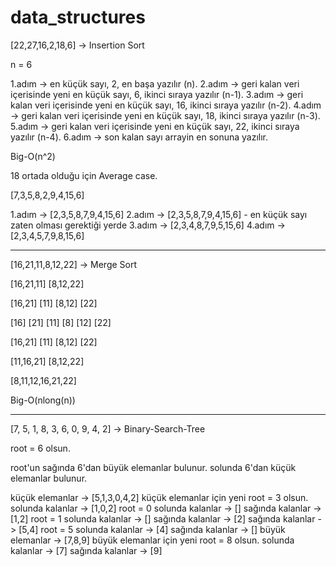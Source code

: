 # data_structures

[22,27,16,2,18,6] -> Insertion Sort

n = 6

1.adım -> en küçük sayı, 2, en başa yazılır (n). 
2.adım -> geri kalan veri içerisinde yeni en küçük sayı, 6, ikinci sıraya yazılır (n-1).
3.adım -> geri kalan veri içerisinde yeni en küçük sayı, 16, ikinci sıraya yazılır (n-2).
4.adım -> geri kalan veri içerisinde yeni en küçük sayı, 18, ikinci sıraya yazılır (n-3).
5.adım -> geri kalan veri içerisinde yeni en küçük sayı, 22, ikinci sıraya yazılır (n-4).
6.adım -> son kalan sayı arrayin en sonuna yazılır.

Big-O(n^2)

18 ortada olduğu için Average case.

[7,3,5,8,2,9,4,15,6]

1.adım -> [2,3,5,8,7,9,4,15,6]
2.adım -> [2,3,5,8,7,9,4,15,6] - en küçük sayı zaten olması gerektiği yerde
3.adım -> [2,3,4,8,7,9,5,15,6]
4.adım -> [2,3,4,5,7,9,8,15,6]

-------------------------------------------------------------------------------------------------------------
[16,21,11,8,12,22] -> Merge Sort

[16,21,11]  [8,12,22]

[16,21] [11]  [8,12] [22]

[16] [21] [11] [8] [12] [22]

[16,21] [11] [8,12] [22]

[11,16,21] [8,12,22]

[8,11,12,16,21,22]

Big-O(nlong(n))

-------------------------------------------------------------------------------------------------------------

[7, 5, 1, 8, 3, 6, 0, 9, 4, 2] -> Binary-Search-Tree

root = 6 olsun.

root'un sağında 6'dan büyük elemanlar bulunur. solunda 6'dan küçük elemanlar bulunur.

küçük elemanlar -> [5,1,3,0,4,2]
  küçük elemanlar için yeni root = 3 olsun.
    solunda kalanlar -> [1,0,2]
      root = 0
      solunda kalanlar -> []
      sağında kalanlar -> [1,2]
        root = 1
        solunda kalanlar -> []
        sağında kalanlar -> [2]
    sağında kalanlar -> [5,4]
      root = 5
      solunda kalanlar -> [4]
      sağında kalanlar -> []
büyük elemanlar -> [7,8,9]
  büyük elemanlar için yeni root = 8 olsun.
  solunda kalanlar -> [7]
  sağında kalanlar -> [9]





